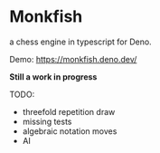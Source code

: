 # Monkfish

a chess engine in typescript for Deno.

Demo: https://monkfish.deno.dev/

**Still a work in progress**

TODO:

- threefold repetition draw
- missing tests
- algebraic notation moves
- AI
